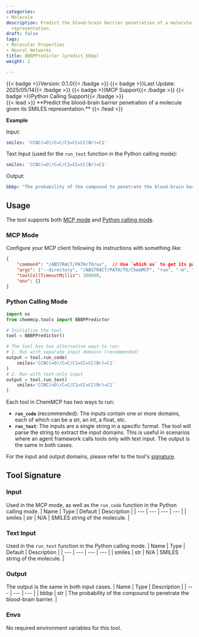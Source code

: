 ```yaml
---
categories:
- Molecule
description: Predict the blood-brain barrier penetration of a molecule given its SMILES
  representation.
draft: false
tags:
- Molecular Properties
- Neural Networks
title: BBBPPredictor (predict_bbbp)
weight: 2

---
```

<div style="display: flex; flex-wrap: wrap; gap: 0.75rem; align-items: center;">
  {{< badge >}}Version: 0.1.0{{< /badge >}}
  {{< badge >}}Last Update: 2025/05/14{{< /badge >}}
  {{< badge >}}MCP Support{{< /badge >}}
  {{< badge >}}Python Calling Support{{< /badge >}}
</div>
{{< lead >}}
**Predict the blood-brain barrier penetration of a molecule given its SMILES representation.**
{{< /lead >}}

**Example**

Input:
```yaml
smiles: 'CCNC(=O)/C=C/C1=CC=CC(Br)=C1'
```

Text Input (used for the `run_text` function in the Python calling mode):
```yaml
smiles: 'CCNC(=O)/C=C/C1=CC=CC(Br)=C1'
```

Output:
```yaml
bbbp: "The probability of the compound to penetrate the blood-brain barrier is 99.90%, which means it's likely to happen.\nNote that the result is predicted by a neural network model and may not be accurate. You may use other tools or resources to obtain more reliable results if needed."
```

## Usage

The tool supports both [MCP mode](#mcp-mode) and [Python calling mode](#python-calling-mode).



### MCP Mode

Configure your MCP client following its instructions with something like:
```JSON
{
    "command": "/ABSTRACT/PATH/TO/uv",  // Use `which uv` to get its path
    "args": ["--directory", "/ABSTRACT/PATH/TO/ChemMCP", "run", "-m", "chemmcp.tools.bbbp_predictor"],
    "toolCallTimeoutMillis": 300000,
    "env": {}
}
```

### Python Calling Mode

```python
import os
from chemmcp.tools import BBBPPredictor

# Initialize the tool
tool = BBBPPredictor()

# The tool has two alternative ways to run:
# 1. Run with separate input domains (recommended)
output = tool.run_code(
    smiles='CCNC(=O)/C=C/C1=CC=CC(Br)=C1'
)
# 2. Run with text-only input
output = tool.run_text(
    smiles='CCNC(=O)/C=C/C1=CC=CC(Br)=C1'
)
```


Each tool in ChemMCP has two ways to run:
- **`run_code`** (recommended): The inputs contain one or more domains, each of which can be a str, an int, a float, etc.
- **`run_text`**: The inputs are a single string in a specific format. The tool will parse the string to extract the input domains. This is useful in scenarios where an agent framework calls tools only with text input.
The output is the same in both cases.

For the input and output domains, please refer to the tool's [signature](#tool-signature).

## Tool Signature



### Input
Used in the MCP mode, as well as the `run_code` function in the Python calling mode.
| Name | Type | Default | Description |
| --- | --- | --- | --- |
| smiles | str | N/A | SMILES string of the molecule. |

### Text Input
Used in the `run_text` function in the Python calling mode.
| Name | Type | Default | Description |
| --- | --- | --- | --- |
| smiles | str | N/A | SMILES string of the molecule. |

### Output
The output is the same in both input cases.
| Name | Type | Description |
| --- | --- | --- |
| bbbp | str | The probability of the compound to penetrate the blood-brain barrier. |

### Envs
No required environment variables for this tool.
